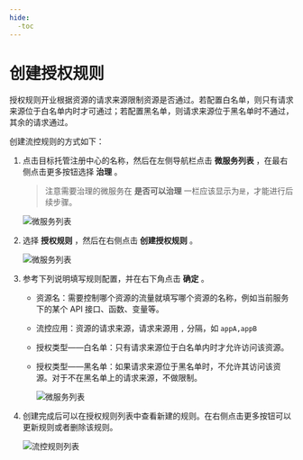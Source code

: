 ```yaml
---
hide:
  -toc
---
```


# 创建授权规则

授权规则开业根据资源的请求来源限制资源是否通过。若配置白名单，则只有请求来源位于白名单内时才可通过；若配置黑名单，则请求来源位于黑名单时不通过，其余的请求通过。

创建流控规则的方式如下：

1. 点击目标托管注册中心的名称，然后在左侧导航栏点击 __微服务列表__ ，在最右侧点击更多按钮选择 __治理__ 。

    > 注意需要治理的微服务在 __是否可以治理__ 一栏应该显示为`是`，才能进行后续步骤。

    ![微服务列表](https://docs.daocloud.io/daocloud-docs-images/docs/zh/docs/skoala/images/gov00.png)

2. 选择 __授权规则__ ，然后在右侧点击 __创建授权规则__ 。

    ![微服务列表](https://docs.daocloud.io/daocloud-docs-images/docs/zh/docs/skoala/images/gov08.png)

3. 参考下列说明填写规则配置，并在右下角点击 __确定__ 。

    - 资源名：需要控制哪个资源的流量就填写哪个资源的名称，例如当前服务下的某个 API 接口、函数、变量等。
    - 流控应用：资源的请求来源，请求来源用 `,` 分隔，如 `appA,appB`
    - 授权类型——白名单：只有请求来源位于白名单内时才允许访问该资源。
    - 授权类型——黑名单：如果请求来源位于黑名单时，不允许其访问该资源。对于不在黑名单上的请求来源，不做限制。

        ![微服务列表](https://docs.daocloud.io/daocloud-docs-images/docs/zh/docs/skoala/images/gov09.png)

4. 创建完成后可以在授权规则列表中查看新建的规则。在右侧点击更多按钮可以更新规则或者删除该规则。

    ![流控规则列表](https://docs.daocloud.io/daocloud-docs-images/docs/zh/docs/skoala/images/gov10.png)
